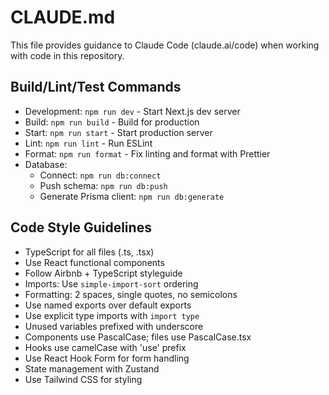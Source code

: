 # CLAUDE.md

This file provides guidance to Claude Code (claude.ai/code) when working with code in this repository.

## Build/Lint/Test Commands
- Development: `npm run dev` - Start Next.js dev server
- Build: `npm run build` - Build for production
- Start: `npm run start` - Start production server
- Lint: `npm run lint` - Run ESLint
- Format: `npm run format` - Fix linting and format with Prettier
- Database:
  - Connect: `npm run db:connect`
  - Push schema: `npm run db:push`
  - Generate Prisma client: `npm run db:generate`

## Code Style Guidelines
- TypeScript for all files (.ts, .tsx)
- Use React functional components
- Follow Airbnb + TypeScript styleguide
- Imports: Use `simple-import-sort` ordering
- Formatting: 2 spaces, single quotes, no semicolons
- Use named exports over default exports
- Use explicit type imports with `import type`
- Unused variables prefixed with underscore
- Components use PascalCase; files use PascalCase.tsx
- Hooks use camelCase with 'use' prefix
- Use React Hook Form for form handling
- State management with Zustand
- Use Tailwind CSS for styling